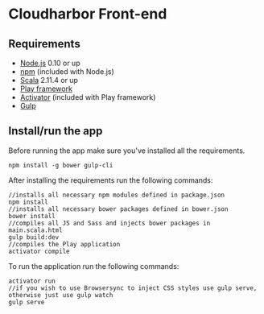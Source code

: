 # Cloudharbor Front-end

## Requirements
- [Node.js](https://nodejs.org) 0.10 or up
- [npm](https://www.npmjs.com) (included with Node.js)
- [Scala](http://www.scala-lang.org) 2.11.4 or up
- [Play framework](https://www.playframework.com)
- [Activator](https://www.typesafe.com/community/core-tools/activator-and-sbt) (included with Play framework)
- [Gulp](http://gulpjs.com)

## Install/run the app

Before running the app make sure you've installed all the requirements.

```
npm install -g bower gulp-cli
```

After installing the requirements run the following commands:

```
//installs all necessary npm modules defined in package.json
npm install
//installs all necessary bower packages defined in bower.json
bower install
//compiles all JS and Sass and injects bower packages in main.scala.html
gulp build:dev
//compiles the Play application
activator compile
```

To run the application run the following commands:

```
activator run
//if you wish to use Browsersync to inject CSS styles use gulp serve, otherwise just use gulp watch
gulp serve
```
